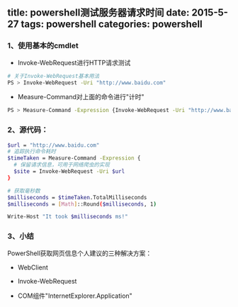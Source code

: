 title: powershell测试服务器请求时间
date: 2015-5-27
tags: powershell
categories: powershell
---

### 1、使用基本的cmdlet
+ Invoke-WebRequest进行HTTP请求测试

```Bash
# 关于Invoke-WebRequest基本用法
PS > Invoke-WebRequest -Uri "http://www.baidu.com"

```

<!-- more -->

+ Measure-Command对上面的命令进行"计时"

```Bash
PS > Measure-Command -Expression {Invoke-WebRequest -Uri "http://www.baidu.com"}
```

<!--more-->

### 2、源代码：

```Bash
$url = "http://www.baidu.com"
# 追踪执行命令耗时
$timeTaken = Measure-Command -Expression {
  # 保留请求信息，可用于网络爬虫的实现
  $site = Invoke-WebRequest -Uri $url
}

# 获取毫秒数
$milliseconds = $timeTaken.TotalMilliseconds
$milliseconds = [Math]::Round($milliseconds, 1)

Write-Host "It took $milliseconds ms!"
```

### 3、小结

PowerShell获取网页信息个人建议的三种解决方案：

+ WebClient

+ Invoke-WebRequest

+ COM组件"InternetExplorer.Application"
